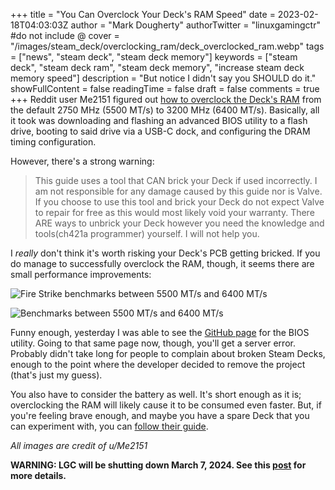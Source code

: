 +++
title = "You Can Overclock Your Deck's RAM Speed"
date = 2023-02-18T04:03:03Z
author = "Mark Dougherty"
authorTwitter = "linuxgamingctr" #do not include @
cover = "/images/steam_deck/overclocking_ram/deck_overclocked_ram.webp"
tags = ["news", "steam deck", "steam deck memory"]
keywords = ["steam deck", "steam deck ram", "steam deck memory", "increase steam deck memory speed"]
description = "But notice I didn't say you SHOULD do it."
showFullContent = false
readingTime = false
draft = false
comments = true
+++
Reddit user Me2151 figured out [how to overclock the Deck's RAM](https://www.reddit.com/r/SteamDeck/comments/1144w09/guide_for_ram_overclock/) from the default 2750 MHz (5500 MT/s) to 3200 MHz (6400 MT/s). Basically, all it took was downloading and flashing an advanced BIOS utility to a flash drive, booting to said drive via a USB-C dock, and configuring the DRAM timing configuration.

However, there's a strong warning:
> This guide uses a tool that CAN brick your Deck if used incorrectly. I am not responsible for any damage caused by this guide nor is Valve. If you choose to use this tool and brick your Deck do not expect Valve to repair for free as this would most likely void your warranty. There ARE ways to unbrick your Deck however you need the knowledge and tools(ch421a programmer) yourself. I will not help you.

I *really* don't think it's worth risking your Deck's PCB getting bricked. If you do manage to successfully overclock the RAM, though, it seems there are small performance improvements:

![Fire Strike benchmarks between 5500 MT/s and 6400 MT/s](/images/steam_deck/overclocking_ram/fire_strike.webp)

![Benchmarks between 5500 MT/s and 6400 MT/s](/images/steam_deck/overclocking_ram/benchmark.webp)

Funny enough, yesterday I was able to see the [GitHub page](https://github.com/DavidS95/Smokeless_UMAF) for the BIOS utility. Going to that same page now, though, you'll get a server error. Probably didn't take long for people to complain about broken Steam Decks, enough to the point where the developer decided to remove the project (that's just my guess).

You also have to consider the battery as well. It's short enough as it is; overclocking the RAM will likely cause it to be consumed even faster. But, if you're feeling brave enough, and maybe you have a spare Deck that you can experiment with, you can [follow their guide](https://www.reddit.com/r/SteamDeck/comments/1144w09/guide_for_ram_overclock/).

*All images are credit of u/Me2151*

**WARNING: LGC will be shutting down March 7, 2024. See this [post](https://linuxgamingcentral.com/posts/the-end-of-lgc/) for more details.**
